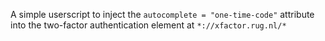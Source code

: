 A simple userscript to inject the `autocomplete = "one-time-code"` attribute into the two-factor authentication element at `*://xfactor.rug.nl/*`

